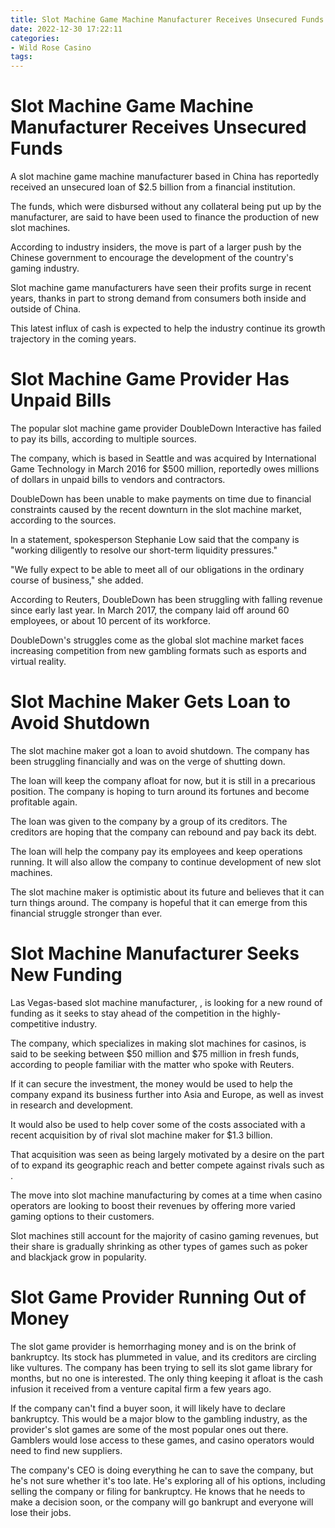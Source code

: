 ```yaml
---
title: Slot Machine Game Machine Manufacturer Receives Unsecured Funds
date: 2022-12-30 17:22:11
categories:
- Wild Rose Casino
tags:
---
```



#  Slot Machine Game Machine Manufacturer Receives Unsecured Funds

A slot machine game machine manufacturer based in China has reportedly received an unsecured loan of $2.5 billion from a financial institution.

The funds, which were disbursed without any collateral being put up by the manufacturer, are said to have been used to finance the production of new slot machines.

According to industry insiders, the move is part of a larger push by the Chinese government to encourage the development of the country's gaming industry.

Slot machine game manufacturers have seen their profits surge in recent years, thanks in part to strong demand from consumers both inside and outside of China.

This latest influx of cash is expected to help the industry continue its growth trajectory in the coming years.

#  Slot Machine Game Provider Has Unpaid Bills

The popular slot machine game provider DoubleDown Interactive has failed to pay its bills, according to multiple sources.

The company, which is based in Seattle and was acquired by International Game Technology in March 2016 for $500 million, reportedly owes millions of dollars in unpaid bills to vendors and contractors.

DoubleDown has been unable to make payments on time due to financial constraints caused by the recent downturn in the slot machine market, according to the sources.

In a statement, spokesperson Stephanie Low said that the company is "working diligently to resolve our short-term liquidity pressures."

"We fully expect to be able to meet all of our obligations in the ordinary course of business," she added.

According to Reuters, DoubleDown has been struggling with falling revenue since early last year. In March 2017, the company laid off around 60 employees, or about 10 percent of its workforce.

DoubleDown's struggles come as the global slot machine market faces increasing competition from new gambling formats such as esports and virtual reality.

#  Slot Machine Maker Gets Loan to Avoid Shutdown 

The slot machine maker got a loan to avoid shutdown. The company has been struggling financially and was on the verge of shutting down.

The loan will keep the company afloat for now, but it is still in a precarious position. The company is hoping to turn around its fortunes and become profitable again.

The loan was given to the company by a group of its creditors. The creditors are hoping that the company can rebound and pay back its debt.

The loan will help the company pay its employees and keep operations running. It will also allow the company to continue development of new slot machines.

The slot machine maker is optimistic about its future and believes that it can turn things around. The company is hopeful that it can emerge from this financial struggle stronger than ever.

#  Slot Machine Manufacturer Seeks New Funding 

Las Vegas-based slot machine manufacturer, <company name>, is looking for a new round of funding as it seeks to stay ahead of the competition in the highly-competitive industry.

The company, which specializes in making slot machines for casinos, is said to be seeking between $50 million and $75 million in fresh funds, according to people familiar with the matter who spoke with Reuters.

If it can secure the investment, the money would be used to help the company expand its business further into Asia and Europe, as well as invest in research and development.

It would also be used to help cover some of the costs associated with a recent acquisition by <company name> of rival slot machine maker <rival company> for $1.3 billion.

That acquisition was seen as being largely motivated by a desire on the part of <company name> to expand its geographic reach and better compete against rivals such as <rival company>.

The move into slot machine manufacturing by <company name> comes at a time when casino operators are looking to boost their revenues by offering more varied gaming options to their customers.

Slot machines still account for the majority of casino gaming revenues, but their share is gradually shrinking as other types of games such as poker and blackjack grow in popularity.

#  Slot Game Provider Running Out of Money

The slot game provider is hemorrhaging money and is on the brink of bankruptcy. Its stock has plummeted in value, and its creditors are circling like vultures. The company has been trying to sell its slot game library for months, but no one is interested. The only thing keeping it afloat is the cash infusion it received from a venture capital firm a few years ago.

If the company can't find a buyer soon, it will likely have to declare bankruptcy. This would be a major blow to the gambling industry, as the provider's slot games are some of the most popular ones out there. Gamblers would lose access to these games, and casino operators would need to find new suppliers.

The company's CEO is doing everything he can to save the company, but he's not sure whether it's too late. He's exploring all of his options, including selling the company or filing for bankruptcy. He knows that he needs to make a decision soon, or the company will go bankrupt and everyone will lose their jobs.